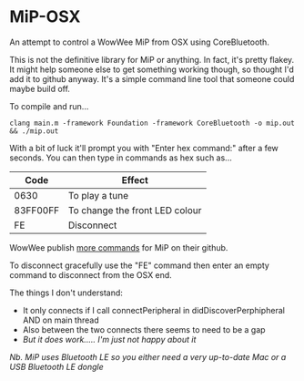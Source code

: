 MiP-OSX
=======

An attempt to control a WowWee MiP from OSX using CoreBluetooth.

This is not the definitive library for MiP or anything. In fact, it's pretty flakey. It might help someone else to get something working though, so thought I'd add it to github anyway. It's a simple command line tool that someone could maybe build off.

To compile and run...

```
clang main.m -framework Foundation -framework CoreBluetooth -o mip.out && ./mip.out
```

With a bit of luck it'll prompt you with "Enter hex command:" after a few seconds. You can then type in commands as hex such as...

| Code | Effect |
|------|--------|
| 0630 | To play a tune |
| 83FF00FF | To change the front LED colour |
| FE | Disconnect |

WowWee publish [more commands](https://github.com/WowWeeLabs/MiP-BLE-Protocol/blob/master/MiP-Protocol.md) for MiP on their github.

To disconnect gracefully use the "FE" command then enter an empty command to disconnect from the OSX end.

The things I don't understand:
- It only connects if I call connectPeripheral in didDiscoverPerphipheral AND on main thread
- Also between the two connects there seems to need to be a gap
- *But it does work..... I'm just not happy about it*

*Nb. MiP uses Bluetooth LE so you either need a very up-to-date Mac or a USB Bluetooth LE dongle*
